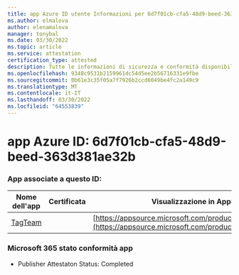 ```yaml
---
title: app Azure ID utente Informazioni per 6d7f01cb-cfa5-48d9-beed-363d381ae32b
ms.author: elmalova
author: elenamalova
manager: tonybal
ms.date: 03/30/2022
ms.topic: article
ms.service: attestation
certification_type: attested
description: Tutte le informazioni di sicurezza e conformità disponibili per 6d7f01cb-cfa5-48d9-beed-363d381ae32b.
ms.openlocfilehash: 9348c9531b2159961dc54d5ee2b56716331e9fbe
ms.sourcegitcommit: 0b61e3c35f05a7f7926b2ccd6049be4fc2a149c9
ms.translationtype: MT
ms.contentlocale: it-IT
ms.lasthandoff: 03/30/2022
ms.locfileid: "64553839"
---
```

# <a name="azure-app-id-6d7f01cb-cfa5-48d9-beed-363d381ae32b"></a>app Azure ID: 6d7f01cb-cfa5-48d9-beed-363d381ae32b


### <a name="apps-associated-with-this-id"></a>App associate a questo ID:
| **Nome dell'app** | **Certificata** | **Visualizzazione in AppSource** |
|--------------|---------------|-----------------------|
| [TagTeam](../forward/WA200002829.md) |  | [https://appsource.microsoft.com/product/office/WA200002829](https://appsource.microsoft.com/product/office/WA200002829) |

### <a name="microsoft-365-app-compliance-status"></a>Microsoft 365 stato conformità app
- Publisher Attestaton Status: Completed
